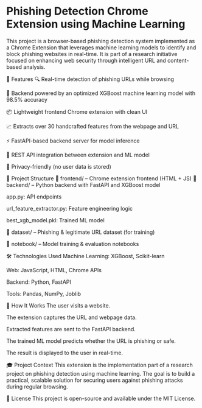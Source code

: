 # Phishing Detection Chrome Extension using Machine Learning
This project is a browser-based phishing detection system implemented as a Chrome Extension that leverages machine learning models to identify and block phishing websites in real-time. It is part of a research initiative focused on enhancing web security through intelligent URL and content-based analysis.

🚀 Features
  🔍 Real-time detection of phishing URLs while browsing

  🧠 Backend powered by an optimized XGBoost machine learning model with 98.5% accuracy

  📦 Lightweight frontend Chrome extension with clean UI

  📈 Extracts over 30 handcrafted features from the webpage and URL

  ⚡ FastAPI-based backend server for model inference

  🔗 REST API integration between extension and ML model

  🔐 Privacy-friendly (no user data is stored)

📂 Project Structure
  📁 frontend/ – Chrome extension frontend (HTML + JS)
  📁 backend/ – Python backend with FastAPI and XGBoost model

app.py: API endpoints

url_feature_extractor.py: Feature engineering logic

best_xgb_model.pkl: Trained ML model

📁 dataset/ – Phishing & legitimate URL dataset (for training)

📁 notebook/ – Model training & evaluation notebooks

🛠️ Technologies Used
  Machine Learning: XGBoost, Scikit-learn

  Web: JavaScript, HTML, Chrome APIs

  Backend: Python, FastAPI

  Tools: Pandas, NumPy, Joblib

🧪 How It Works
  The user visits a website.

  The extension captures the URL and webpage data.

  Extracted features are sent to the FastAPI backend.

  The trained ML model predicts whether the URL is phishing or safe.

  The result is displayed to the user in real-time.

🎓 Project Context
This extension is the implementation part of a research project on phishing detection using machine learning. The goal is to build a practical, scalable solution for securing users against phishing attacks during regular browsing.

📜 License
This project is open-source and available under the MIT License.

